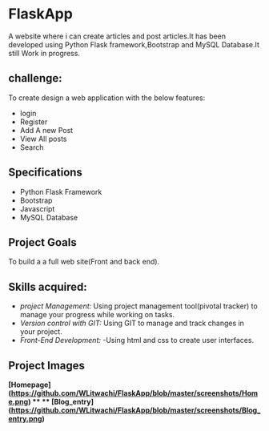 # FlaskApp
A website where i can create articles and post articles.It has been developed using Python Flask framework,Bootstrap and MySQL Database.It still Work in progress.

## challenge:
To create design a web application with the below features:
* login
* Register
* Add A new Post
* View All posts
* Search

## Specifications
- Python Flask Framework
- Bootstrap
- Javascript
- MySQL Database

## Project Goals
To build a a full web site(Front and back end).

## Skills acquired:
* _project Management:_
Using project management tool(pivotal tracker) to manage your progress while working on tasks.
* _Version control with GIT:_
Using GIT to manage and track changes in your project.
* _Front-End Development:_
-Using html and css to create user interfaces.

## Project Images
**[Homepage] (https://github.com/WLitwachi/FlaskApp/blob/master/screenshots/Home.png) **
** [Blog_entry] (https://github.com/WLitwachi/FlaskApp/blob/master/screenshots/Blog_entry.png)**



